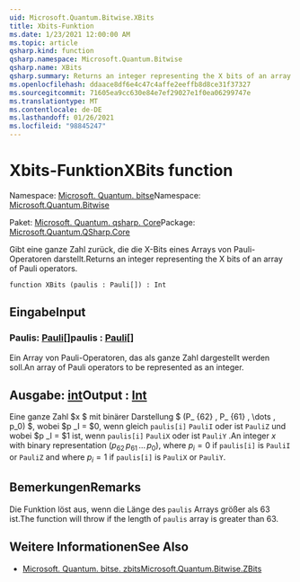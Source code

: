 ```yaml
---
uid: Microsoft.Quantum.Bitwise.XBits
title: Xbits-Funktion
ms.date: 1/23/2021 12:00:00 AM
ms.topic: article
qsharp.kind: function
qsharp.namespace: Microsoft.Quantum.Bitwise
qsharp.name: XBits
qsharp.summary: Returns an integer representing the X bits of an array of Pauli operators.
ms.openlocfilehash: ddaace8df6e4c47c4affe2eeffb8d8ce31f37327
ms.sourcegitcommit: 71605ea9cc630e84e7ef29027e1f0ea06299747e
ms.translationtype: MT
ms.contentlocale: de-DE
ms.lasthandoff: 01/26/2021
ms.locfileid: "98845247"
---
```

# <a name="xbits-function"></a><span data-ttu-id="a2935-102">Xbits-Funktion</span><span class="sxs-lookup"><span data-stu-id="a2935-102">XBits function</span></span>

<span data-ttu-id="a2935-103">Namespace: [Microsoft. Quantum. bitse](xref:Microsoft.Quantum.Bitwise)</span><span class="sxs-lookup"><span data-stu-id="a2935-103">Namespace: [Microsoft.Quantum.Bitwise](xref:Microsoft.Quantum.Bitwise)</span></span>

<span data-ttu-id="a2935-104">Paket: [Microsoft. Quantum. qsharp. Core](https://nuget.org/packages/Microsoft.Quantum.QSharp.Core)</span><span class="sxs-lookup"><span data-stu-id="a2935-104">Package: [Microsoft.Quantum.QSharp.Core](https://nuget.org/packages/Microsoft.Quantum.QSharp.Core)</span></span>


<span data-ttu-id="a2935-105">Gibt eine ganze Zahl zurück, die die X-Bits eines Arrays von Pauli-Operatoren darstellt.</span><span class="sxs-lookup"><span data-stu-id="a2935-105">Returns an integer representing the X bits of an array of Pauli operators.</span></span>

```qsharp
function XBits (paulis : Pauli[]) : Int
```


## <a name="input"></a><span data-ttu-id="a2935-106">Eingabe</span><span class="sxs-lookup"><span data-stu-id="a2935-106">Input</span></span>

### <a name="paulis--pauli"></a><span data-ttu-id="a2935-107">Paulis: [Pauli](xref:microsoft.quantum.lang-ref.pauli)[]</span><span class="sxs-lookup"><span data-stu-id="a2935-107">paulis : [Pauli](xref:microsoft.quantum.lang-ref.pauli)[]</span></span>

<span data-ttu-id="a2935-108">Ein Array von Pauli-Operatoren, das als ganze Zahl dargestellt werden soll.</span><span class="sxs-lookup"><span data-stu-id="a2935-108">An array of Pauli operators to be represented as an integer.</span></span>



## <a name="output--int"></a><span data-ttu-id="a2935-109">Ausgabe: [int](xref:microsoft.quantum.lang-ref.int)</span><span class="sxs-lookup"><span data-stu-id="a2935-109">Output : [Int](xref:microsoft.quantum.lang-ref.int)</span></span>

<span data-ttu-id="a2935-110">Eine ganze Zahl $x $ mit binärer Darstellung $ (P_ {62} \, P_ {61} \, \dots \, p_0) $, wobei $p _I = $0, wenn gleich `paulis[i]` `PauliI` oder ist `PauliZ` und wobei $p _I = $1 ist, wenn `paulis[i]` `PauliX` oder ist `PauliY` .</span><span class="sxs-lookup"><span data-stu-id="a2935-110">An integer $x$ with binary representation $(p_{62}\,p_{61}\,\dots\,p_0)$, where $p_i = 0$ if `paulis[i]` is `PauliI` or `PauliZ` and where $p_i = 1$ if `paulis[i]` is `PauliX` or `PauliY`.</span></span>

## <a name="remarks"></a><span data-ttu-id="a2935-111">Bemerkungen</span><span class="sxs-lookup"><span data-stu-id="a2935-111">Remarks</span></span>

<span data-ttu-id="a2935-112">Die Funktion löst aus, wenn die Länge des `paulis` Arrays größer als 63 ist.</span><span class="sxs-lookup"><span data-stu-id="a2935-112">The function will throw if the length of `paulis` array is greater than 63.</span></span>

## <a name="see-also"></a><span data-ttu-id="a2935-113">Weitere Informationen</span><span class="sxs-lookup"><span data-stu-id="a2935-113">See Also</span></span>

- [<span data-ttu-id="a2935-114">Microsoft. Quantum. bitse. zbits</span><span class="sxs-lookup"><span data-stu-id="a2935-114">Microsoft.Quantum.Bitwise.ZBits</span></span>](xref:Microsoft.Quantum.Bitwise.ZBits)